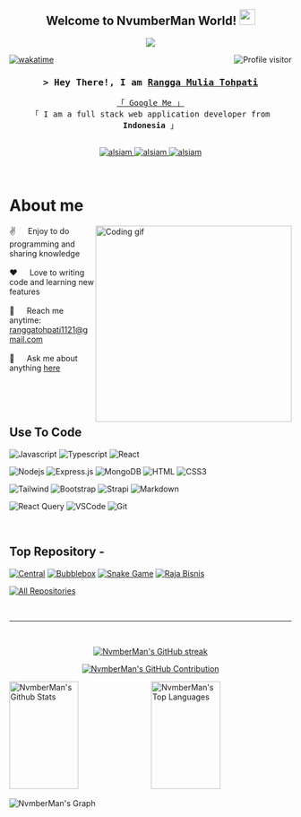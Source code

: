 
<h2 align="center">
  Welcome to NvumberMan World!
  <img src="https://media.giphy.com/media/hvRJCLFzcasrR4ia7z/giphy.gif" width="28">
</h2>



<p align="center">
  <a href="https://github.com/NvmberMan"><img src="https://readme-typing-svg.herokuapp.com/?lines=Self%20Taught%20Programmer;Front%20End%20Developer;1.5%2B%20years%20of%20coding%20experience;Always%20learning%20new%20things&center=true&width=380&height=45"></a>
</p>



<a href="https://komarev.com/ghpvc/?username=NvmberMan">
  <img align="right" src="https://komarev.com/ghpvc/?username=alsiam&label=Visitors&color=0e75b6&style=flat" alt="Profile visitor" />
</a>


[![wakatime](https://wakatime.com/badge/user/eebb3dd8-d9b2-40de-9b88-6fd6cac99dbc.svg)](https://wakatime.com/@eebb3dd8-d9b2-40de-9b88-6fd6cac99dbc)

<!-- Intro  -->
<h3 align="center">
        <samp>&gt; Hey There!, I am
                <b><a target="_blank" href="https://www.tohpati.my.id">Rangga Mulia Tohpati</a></b>
        </samp>
</h3>


<p align="center"> 
  <samp>
    <a href="https://www.google.com/search?q=Rangga+Mulia+Tohpati">「 Google Me 」</a>
    <br>
    「 I am a full stack web application developer from <b>Indonesia</b> 」
    <br>
    <br>
  </samp>
</p>

<p align="center">
 <a href="https://www.tohpati.my.id" target="blank">
  <img src="https://img.shields.io/badge/Website-DC143C?style=for-the-badge&logo=medium&logoColor=white" alt="alsiam" />
 </a>
 <a href="https://www.linkedin.com/in/rangga-mulia-tohpati-24497128b/" target="_blank">
  <img src="https://img.shields.io/badge/LinkedIn-0077B5?style=for-the-badge&logo=linkedin&logoColor=white" alt="alsiam"/>
 </a>
 <!-- <a href="https://dev.to/alsiam" target="_blank">
  <img src="https://img.shields.io/badge/dev.to-0A0A0A?style=for-the-badge&logo=dev.to&logoColor=white" alt="alsiam" />
 </a> -->
<!--  <a href="https://twitter.com/_alsiam" target="_blank">
  <img src="https://img.shields.io/badge/Twitter-1DA1F2?style=for-the-badge&logo=twitter&logoColor=white" />
 </a> -->
 <a href="https://www.instagram.com/numberdeveloper/" target="_blank">
  <img src="https://img.shields.io/badge/Instagram-fe4164?style=for-the-badge&logo=instagram&logoColor=white" alt="alsiam" />
 </a> 
<!--  <a href="https://facebook.com/alsiam.dev" target="_blank">
  <img src="https://img.shields.io/badge/Facebook-20BEFF?&style=for-the-badge&logo=facebook&logoColor=white" alt="alsiam"  />
  </a>  -->
</p>
<br />

<!-- About Section -->
 # About me
 
<p>
 <img align="right" width="350" src="/assets/programmer.gif" alt="Coding gif" />
  
 ✌️ &emsp; Enjoy to do programming and sharing knowledge <br/><br/>
 ❤️ &emsp; Love to writing code and learning new features<br/><br/>
 📧 &emsp; Reach me anytime: ranggatohpati1121@gmail.com<br/><br/>
 💬 &emsp; Ask me about anything [here](https://github.com/NvmberMan/NvmberMan/issues)

</p>

<br/>
<br/>
<br/>

## Use To Code

![Javascript](https://img.shields.io/badge/Javascript-F0DB4F?style=for-the-badge&labelColor=black&logo=javascript&logoColor=F0DB4F)
![Typescript](https://img.shields.io/badge/Typescript-007acc?style=for-the-badge&labelColor=black&logo=typescript&logoColor=007acc)
![React](https://img.shields.io/badge/-React-61DBFB?style=for-the-badge&labelColor=black&logo=react&logoColor=61DBFB)
<!-- ![React Native](https://img.shields.io/badge/React_Native-20232A?style=for-the-badge&logo=react&logoColor=61DAFB) -->
<!-- ![Next.js](https://img.shields.io/badge/next.js-000000?style=for-the-badge&logo=nextdotjs&logoColor=white) -->
![Nodejs](https://img.shields.io/badge/Nodejs-3C873A?style=for-the-badge&labelColor=black&logo=node.js&logoColor=3C873A)
![Express.js](https://img.shields.io/badge/Express.js-000000?style=for-the-badge&logo=express&logoColor=white)
![MongoDB](https://img.shields.io/badge/MongoDB-4EA94B?style=for-the-badge&logo=mongodb&logoColor=white)
![HTML](https://img.shields.io/badge/HTML5-E34F26?style=for-the-badge&logo=html5&logoColor=white)
![CSS3](https://img.shields.io/badge/CSS3-1572B6?style=for-the-badge&logo=css3&logoColor=white)
<!-- ![SASS Badge](https://img.shields.io/badge/Sass-CC6699?style=for-the-badge&logo=sass&logoColor=white) -->
<!-- ![Ant-Design](https://img.shields.io/badge/AntDesign-0170FE?style=for-the-badge&logo=antdesign&logoColor=white) -->
![Tailwind](https://img.shields.io/badge/Tailwind_CSS-092749?style=for-the-badge&logo=tailwindcss&logoColor=06B6D4&labelColor=000000)
![Bootstrap](https://img.shields.io/badge/Bootstrap-563D7C?style=for-the-badge&logo=bootstrap&logoColor=white)
![Strapi](https://img.shields.io/badge/strapi-2E7EEA?style=for-the-badge&logo=strapi&logoColor=white)
![Markdown](https://img.shields.io/badge/Markdown-000000?style=for-the-badge&logo=markdown&logoColor=white)
<!-- ![Redux](https://img.shields.io/badge/Redux-593D88?style=for-the-badge&logo=redux&logoColor=white) -->
![React Query](https://img.shields.io/badge/-React_Query-FF4154?style=for-the-badge&logo=react%20query&logoColor=white)
![VSCode](https://img.shields.io/badge/Visual_Studio-0078d7?style=for-the-badge&logo=visual%20studio&logoColor=white)
![Git](https://img.shields.io/badge/Git-F05032?style=for-the-badge&logo=git&logoColor=white)

<br/>

## Top Repository -
[![Central](https://github-readme-stats.vercel.app/api/pin/?username=NvmberMan&repo=Central-ReactJS&border_color=7F3FBF&bg_color=0D1117&title_color=C9D1D9&text_color=8B949E&icon_color=7F3FBF)](https://github.com/NvmberMan/Central-ReactJS)
[![Bubblebox](https://github-readme-stats.vercel.app/api/pin/?username=NvmberMan&repo=Bubblebox-ReactJS&border_color=7F3FBF&bg_color=0D1117&title_color=C9D1D9&text_color=8B949E&icon_color=7F3FBF)](https://github.com/NvmberMan/Bubblebox-ReactJS)
[![Snake Game](https://github-readme-stats.vercel.app/api/pin/?username=NvmberMan&repo=SnakeGame-Native&border_color=7F3FBF&bg_color=0D1117&title_color=C9D1D9&text_color=8B949E&icon_color=7F3FBF)](https://github.com/NvmberMan/SnakeGame-Native)
[![Raja Bisnis](https://github-readme-stats.vercel.app/api/pin/?username=NvmberMan&repo=RajaBisnis-UnityCSharp&border_color=7F3FBF&bg_color=0D1117&title_color=C9D1D9&text_color=8B949E&icon_color=7F3FBF)](https://github.com/NvmberMan/RajaBisnis-UnityCSharp)

<p align="left">
  <a href="https://github.com/NvmberMan?tab=repositories" target="_blank"><img alt="All Repositories" title="All Repositories" src="https://img.shields.io/badge/-All%20Repos-2962FF?style=for-the-badge&logo=koding&logoColor=white"/></a>
</p>

<br/>
<hr/>
<br/>

<p align="center">
  <a href="https://github.com/NvmberMan">
    <img src="https://github-readme-streak-stats.herokuapp.com/?user=NvmberMan&theme=radical&border=7F3FBF&background=0D1117" alt="NvmberMan's GitHub streak"/>
  </a>
</p>

<p align="center">
  <a href="https://github.com/NvmberMan">
    <img src="https://github-profile-summary-cards.vercel.app/api/cards/profile-details?username=NvmberMan&theme=radical" alt="NvmberMan's GitHub Contribution"/>
  </a>
</p>

<a> 
    <a href="https://github.com/NvmberMan"><img alt="NvmberMan's Github Stats" src="https://denvercoder1-github-readme-stats.vercel.app/api?username=NvmberMan&show_icons=true&count_private=true&theme=react&border_color=7F3FBF&bg_color=0D1117&title_color=F85D7F&icon_color=F8D866" height="192px" width="49.5%"/></a>
  <a href="https://github.com/NvmberMan"><img alt="NvmberMan's Top Languages" src="https://denvercoder1-github-readme-stats.vercel.app/api/top-langs/?username=NvmberMan&langs_count=8&layout=compact&theme=react&border_color=7F3FBF&bg_color=0D1117&title_color=F85D7F&icon_color=F8D866" height="192px" width="49.5%"/></a>
  <br/>
</a>


![NvmberMan's Graph](https://github-readme-activity-graph.vercel.app/graph?username=NvmberMan&custom_title=NvmberMan's%20GitHub%20Activity%20Graph&bg_color=0D1117&color=7F3FBF&line=7F3FBF&point=7F3FBF&area_color=FFFFFF&title_color=FFFFFF&area=true)
